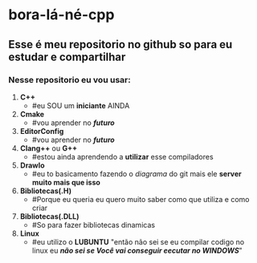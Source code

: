 # bora-lá-né-cpp
## Esse é meu repositorio no github so para eu estudar e compartilhar
### Nesse repositorio eu vou usar:
1. **C++**
    - \#eu SOU um **iniciante** AINDA
2. **Cmake**
    - \#vou aprender no ***futuro***
3. **EditorConfig**
    - \#vou aprender no ***futuro***
4. **Clang++** ou **G++**
    - \#estou ainda aprendendo a **utilizar** esse compiladores
5. **DrawIo**
    - \#eu to basicamento fazendo o *diagrama* do git mais ele **server muito mais que isso**
6. **Bibliotecas(.H)**
    - \#Porque eu queria eu quero muito saber como que utiliza e como criar
7. **Bibliotecas(.DLL)**
    - \#So para fazer bibliotecas dinamicas
8. **Linux**
    - \#eu utilizo o **LUBUNTU** "então não sei se eu compilar codigo no linux eu ***não sei se Você vai conseguir eecutar no WINDOWS***"
